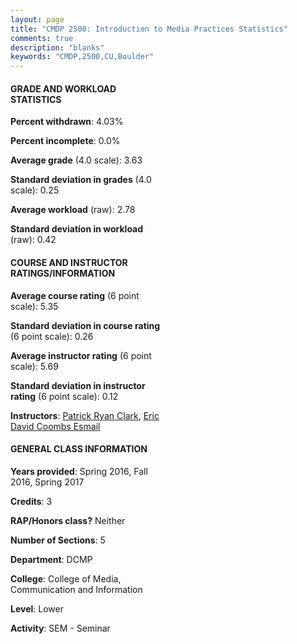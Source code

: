 ```yaml
---
layout: page
title: "CMDP 2500: Introduction to Media Practices Statistics"
comments: true
description: "blanks"
keywords: "CMDP,2500,CU,Boulder"
---
```

<head>
<script src="https://ajax.googleapis.com/ajax/libs/jquery/2.1.3/jquery.min.js"></script>
<script src="https://dl.dropboxusercontent.com/s/pc42nxpaw1ea4o9/highcharts.js?dl=0"></script>
<!-- <script src="../assets/js/highcharts.js"></script> -->
<style type="text/css">@font-face {
	font-family: "Bebas Neue";
	src: url(https://www.filehosting.org/file/details/544349/BebasNeue Regular.otf) format("opentype");
	}
	h1.Bebas { 
		font-family: "Bebas Neue", Verdana, Tahoma;
	}
</style>
</head>
<body>
	<div id="container" style="float: right; width: 45%; height: 88%; margin-left: 2.5%; margin-right: 2.5%;"></div>
	<script language="JavaScript">
		$(document).ready(function() {
		var chart = {type: 'column'};
		var title = {text: 'Grade Distribution'};
		var xAxis = {categories: ['A','B','C','D','F'],crosshair: true};
		var yAxis = {min: 0,title: {text: 'Percentage'}};
		var tooltip = {headerFormat: '<center><b><span style="font-size:20px">{point.key}</span></b></center>',
		               pointFormat: '<td style="padding:0"><b>{point.y:.1f}%</b></td>',
		               footerFormat: '</table>',shared: true,useHTML: true};
		var plotOptions = {column: {pointPadding: 0.0,borderWidth: 0}};  
		var credits = {enabled: false};var series= [{name: 'Percent',data: [77.55,16.47,2.92,1.82,1.25,]}];
		var json = {};
		json.chart = chart;
		json.title = title;
		json.tooltip = tooltip;
		json.xAxis = xAxis;
		json.yAxis = yAxis;  
		json.series = series;
		json.plotOptions = plotOptions;  
		json.credits = credits;
		$('#container').highcharts(json);
	});
	</script>
</body>
			   
#### GRADE AND WORKLOAD STATISTICS

**Percent withdrawn**: 4.03%

**Percent incomplete**: 0.0%

**Average grade** (4.0 scale): 3.63

**Standard deviation in grades** (4.0 scale): 0.25

**Average workload** (raw): 2.78

**Standard deviation in workload** (raw): 0.42

#### COURSE AND INSTRUCTOR RATINGS/INFORMATION

**Average course rating** (6 point scale): 5.35

**Standard deviation in course rating** (6 point scale): 0.26

**Average instructor rating** (6 point scale): 5.69

**Standard deviation in instructor rating** (6 point scale): 0.12

**Instructors**: <a href='../../instructors/Patrick_Ryan_Clark'>Patrick Ryan Clark</a>, <a href='../../instructors/Eric_David_Coombs_Esmail'>Eric David Coombs Esmail</a>

#### GENERAL CLASS INFORMATION

**Years provided**: Spring 2016, Fall 2016, Spring 2017

**Credits**: 3

**RAP/Honors class?** Neither

**Number of Sections**: 5

**Department**: DCMP

**College**: College of Media, Communication and Information

**Level**: Lower

**Activity**: SEM - Seminar
